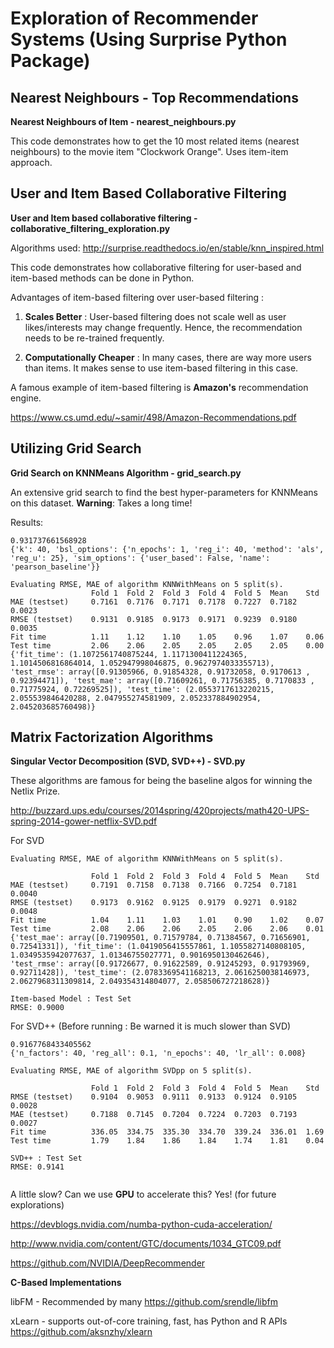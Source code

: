 # Exploration of Recommender Systems (Using Surprise Python Package)

## Nearest Neighbours - Top Recommendations

**Nearest Neighbours of Item - nearest_neighbours.py**

This code demonstrates how to get the 10 most related items (nearest neighbours) to the movie item "Clockwork Orange". 
Uses item-item approach.
    
## User and Item Based Collaborative Filtering

**User and Item based collaborative filtering - collaborative_filtering_exploration.py**

Algorithms used: http://surprise.readthedocs.io/en/stable/knn_inspired.html

This code demonstrates how collaborative filtering for user-based and item-based methods can be done
in Python. 

Advantages of item-based filtering over user-based filtering : 

1) **Scales Better** : User-based filtering does not scale well as user likes/interests may change frequently. Hence, 
the recommendation needs to be re-trained frequently. 

2) **Computationally Cheaper** : In many cases, there are way more users than items. It makes sense to use item-based
filtering in this case. 

A famous example of item-based filtering is **Amazon's** recommendation engine. 

https://www.cs.umd.edu/~samir/498/Amazon-Recommendations.pdf

## Utilizing Grid Search

**Grid Search on KNNMeans Algorithm - grid_search.py**

An extensive grid search to find the best hyper-parameters for KNNMeans on this dataset. **Warning**: Takes a long time!

Results:
````
0.931737661568928
{'k': 40, 'bsl_options': {'n_epochs': 1, 'reg_i': 40, 'method': 'als', 'reg_u': 25}, 'sim_options': {'user_based': False, 'name': 'pearson_baseline'}}

Evaluating RMSE, MAE of algorithm KNNWithMeans on 5 split(s).
                  Fold 1  Fold 2  Fold 3  Fold 4  Fold 5  Mean    Std     
MAE (testset)     0.7161  0.7176  0.7171  0.7178  0.7227  0.7182  0.0023  
RMSE (testset)    0.9131  0.9185  0.9173  0.9171  0.9239  0.9180  0.0035  
Fit time          1.11    1.12    1.10    1.05    0.96    1.07    0.06    
Test time         2.06    2.06    2.05    2.05    2.05    2.05    0.00    
{'fit_time': (1.1072561740875244, 1.1171300411224365, 1.1014506816864014, 1.052947998046875, 0.9627974033355713), 'test_rmse': array([0.91305966, 0.91854328, 0.91732058, 0.9170613 , 0.92394471]), 'test_mae': array([0.71609261, 0.71756385, 0.7170833 , 0.71775924, 0.72269525]), 'test_time': (2.0553717613220215, 2.055539846420288, 2.047955274581909, 2.052337884902954, 2.045203685760498)}

````

## Matrix Factorization Algorithms

**Singular Vector Decomposition (SVD, SVD++) - SVD.py**

These algorithms are famous for being the baseline algos for winning the Netlix Prize. 

http://buzzard.ups.edu/courses/2014spring/420projects/math420-UPS-spring-2014-gower-netflix-SVD.pdf

For SVD

````
Evaluating RMSE, MAE of algorithm KNNWithMeans on 5 split(s).

                  Fold 1  Fold 2  Fold 3  Fold 4  Fold 5  Mean    Std     
MAE (testset)     0.7191  0.7158  0.7138  0.7166  0.7254  0.7181  0.0040  
RMSE (testset)    0.9173  0.9162  0.9125  0.9179  0.9271  0.9182  0.0048  
Fit time          1.04    1.11    1.03    1.01    0.90    1.02    0.07    
Test time         2.08    2.06    2.06    2.05    2.06    2.06    0.01    
{'test_mae': array([0.71909501, 0.71579784, 0.71384567, 0.71656901, 0.72541331]), 'fit_time': (1.0419056415557861, 1.1055827140808105, 1.0349535942077637, 1.01346755027771, 0.9016950130462646), 'test_rmse': array([0.91726677, 0.91622589, 0.91245293, 0.91793969, 0.92711428]), 'test_time': (2.0783369541168213, 2.0616250038146973, 2.0627968311309814, 2.049354314804077, 2.058506727218628)}

Item-based Model : Test Set
RMSE: 0.9000
````

For SVD++ (Before running : Be warned it is much slower than SVD)
````
0.9167768433405562
{'n_factors': 40, 'reg_all': 0.1, 'n_epochs': 40, 'lr_all': 0.008}

Evaluating RMSE, MAE of algorithm SVDpp on 5 split(s).

                  Fold 1  Fold 2  Fold 3  Fold 4  Fold 5  Mean    Std     
RMSE (testset)    0.9104  0.9053  0.9111  0.9133  0.9124  0.9105  0.0028  
MAE (testset)     0.7188  0.7145  0.7204  0.7224  0.7203  0.7193  0.0027  
Fit time          336.05  334.75  335.30  334.70  339.24  336.01  1.69    
Test time         1.79    1.84    1.86    1.84    1.74    1.81    0.04    

SVD++ : Test Set
RMSE: 0.9141


````


A little slow? Can we use **GPU** to accelerate this? Yes! (for future explorations)

https://devblogs.nvidia.com/numba-python-cuda-acceleration/

http://www.nvidia.com/content/GTC/documents/1034_GTC09.pdf

https://github.com/NVIDIA/DeepRecommender

**C-Based Implementations**

libFM - Recommended by many
https://github.com/srendle/libfm

xLearn - supports out-of-core training, fast, has Python and R APIs
https://github.com/aksnzhy/xlearn
